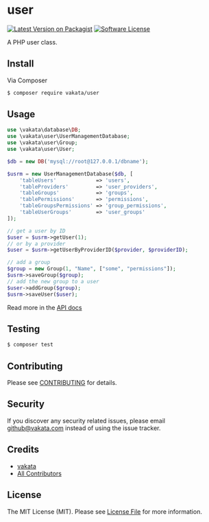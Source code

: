 # user

[![Latest Version on Packagist][ico-version]][link-packagist]
[![Software License][ico-license]](LICENSE.md)

A PHP user class.

## Install

Via Composer

``` bash
$ composer require vakata/user
```

## Usage

``` php
use \vakata\database\DB;
use \vakata\user\UserManagementDatabase;
use \vakata\user\Group;
use \vakata\user\User;

$db = new DB('mysql://root@127.0.0.1/dbname');

$usrm = new UserManagementDatabase($db, [
    'tableUsers'             => 'users',
    'tableProviders'         => 'user_providers',
    'tableGroups'            => 'groups',
    'tablePermissions'       => 'permissions',
    'tableGroupsPermissions' => 'group_permissions',
    'tableUserGroups'        => 'user_groups'
]);

// get a user by ID
$user = $usrm->getUser(1);
// or by a provider
$user = $usrm->getUserByProviderID($provider, $providerID);

// add a group
$group = new Group(1, "Name", ["some", "permissions"]);
$usrm->saveGroup($group);
// add the new group to a user
$user->addGroup($group);
$usrm->saveUser($user);
```

Read more in the [API docs](docs/README.md)

## Testing

``` bash
$ composer test
```


## Contributing

Please see [CONTRIBUTING](CONTRIBUTING.md) for details.

## Security

If you discover any security related issues, please email github@vakata.com instead of using the issue tracker.

## Credits

- [vakata][link-author]
- [All Contributors][link-contributors]

## License

The MIT License (MIT). Please see [License File](LICENSE.md) for more information. 

[ico-version]: https://img.shields.io/packagist/v/vakata/user.svg?style=flat-square
[ico-license]: https://img.shields.io/badge/license-MIT-brightgreen.svg?style=flat-square
[ico-downloads]: https://img.shields.io/packagist/dt/vakata/user.svg?style=flat-square

[link-packagist]: https://packagist.org/packages/vakata/user
[link-downloads]: https://packagist.org/packages/vakata/user
[link-author]: https://github.com/vakata
[link-contributors]: ../../contributors
